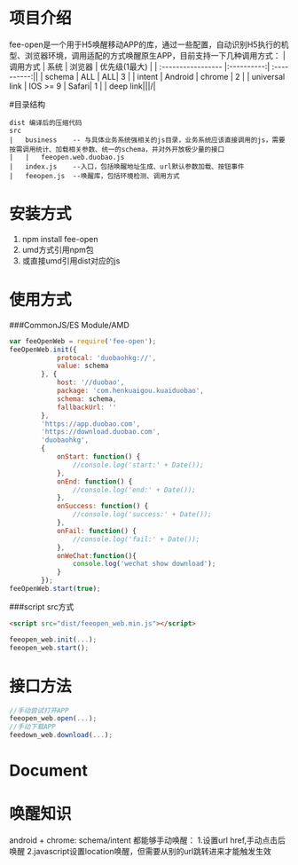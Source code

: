 # 项目介绍
 fee-open是一个用于H5唤醒移动APP的库，通过一些配置，自动识别H5执行的机型、浏览器环境，调用适配的方式唤醒原生APP，目前支持一下几种调用方式：
| 调用方式 | 系统 | 浏览器 | 优先级(1最大) |
| :----------------- |:----------:| :----------:||
| schema      | ALL | ALL| 3 |
| intent      | Android | chrome | 2 |
| universal link | IOS >= 9 | Safari| 1 |
| deep link|||/|


#目录结构
````
dist 编译后的压缩代码
src
|	business	-- 与具体业务系统强相关的js目录，业务系统应该直接调用的js，需要按需调用统计、加载相关参数、统一的schema，并对外开放极少量的接口
|	|	feeopen.web.duobao.js
|	index.js	--入口，包括唤醒地址生成、url默认参数加载、按钮事件
|	feeopen.js	--唤醒库，包括环境检测、调用方式
````
 
# 安装方式
1. npm install fee-open
2. umd方式引用npm包
3. 或直接umd引用dist对应的js

# 使用方式
###CommonJS/ES Module/AMD
```javascript
var feeOpenWeb = require('fee-open');
feeOpenWeb.init({
            protocal: 'duobaohkg://',
            value: schema
        }, {
            host: '//duobao',
            package: 'com.henkuaigou.kuaiduobao',
            schema: schema,
            fallbackUrl: ''
        }, 
        'https://app.duobao.com',
        'https://download.duobao.com', 
        'duobaohkg', 
        {
            onStart: function() {
                //console.log('start:' + Date());
            },
            onEnd: function() {
                //console.log('end:' + Date());
            },
            onSuccess: function() {
                //console.log('success:' + Date());
            },
            onFail: function() {
                //console.log('fail:' + Date());
            },
            onWeChat:function(){
                console.log('wechat show download');
            }
        });
feeOpenWeb.start(true);
```

###script src方式
```html
<script src="dist/feeopen_web.min.js"></script>
```
```javascript
feeopen_web.init(...);
feeopen_web.start();
```
# 接口方法
```javascript
//手动尝试打开APP
feeopen_web.open(...);
//手动下载APP
feedown_web.download(...);
```

# Document
# 唤醒知识
android + chrome: schema/intent 都能够手动唤醒：
1.设置url href,手动点击后唤醒 
2.javascript设置location唤醒，但需要从别的url跳转进来才能触发生效